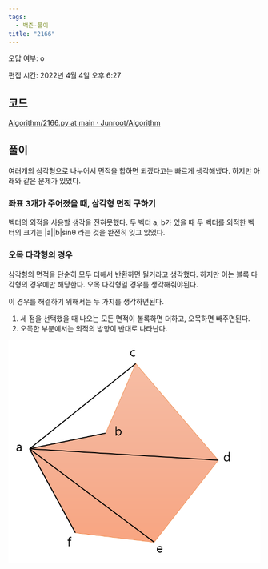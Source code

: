 ```yaml
---
tags:
  - 백준-풀이
title: "2166"
---
```


오답 여부: o

편집 시간: 2022년 4월 4일 오후 6:27

## 코드

[Algorithm/2166.py at main · Junroot/Algorithm](https://github.com/Junroot/Algorithm/blob/main/baekjoon/2166.py)

## 풀이

여러개의 삼각형으로 나누어서 면적을 합하면 되겠다고는 빠르게 생각해냈다. 하지만 아래와 같은 문제가 있었다.

### 좌표 3개가 주어졌을 때, 삼각형 면적 구하기

벡터의 외적을 사용할 생각을 전혀못했다. 두 벡터 a, b가 있을 때 두 벡터를 외적한 벡터의 크기는 |a||b|sinθ 라는 것을 완전히 잊고 있었다.

### 오목 다각형의 경우

삼각형의 면적을 단순히 모두 더해서 반환하면 될거라고 생각했다. 하지만 이는 볼록 다각형의 경우에만 해당한다. 오목 다각형일 경우를 생각해줘야된다.

이 경우를 해결하기 위해서는 두 가지를 생각하면된다.

1. 세 점을 선택했을 때 나오는 모든 면적이 볼록하면 더하고, 오목하면 빼주면된다.
2. 오목한 부분에서는 외적의 방향이 반대로 나타난다.

![Untitled](assets/Untitled_7.png)
